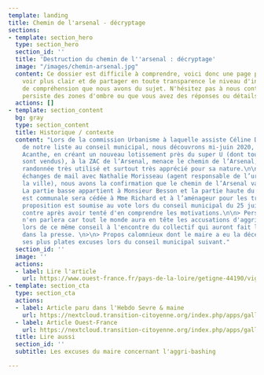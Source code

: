 ```yaml
---
template: landing
title: Chemin de l'arsenal - décryptage
sections:
- template: section_hero
  type: section_hero
  section_id: ''
  title: 'Destruction du chemin de l''arsenal : décryptage'
  image: "/images/chemin-arsenal.jpg"
  content: Ce dossier est difficile à comprendre, voici donc une page permettant d'y
    voir plus clair et de partager en toute transparence le niveau d'information et
    de compréhension que nous avons du sujet. N'hésitez pas à nous contacter s'il
    persiste des zones d'ombre ou que vous avez des réponses ou détails à apporter.
  actions: []
- template: section_content
  bg: gray
  type: section_content
  title: Historique / contexte
  content: "Lors de la commission Urbanisme à laquelle assiste Céline David, élue
    de notre liste au conseil municipal, nous découvrons mi-juin 2020, que l’aménageur
    Acanthe, en créant un nouveau lotissement près du super U (dont tous les lots
    sont vendus), à la ZAC de l’Arsenal, menace le chemin de l’Arsenal, chemin de
    randonnée très utilisé et surtout très apprécié pour sa nature.\n\nAprès quelques
    échanges de mail avec Nathalie Morisseau (agent responsable de l’urbanisme de
    la ville), nous avons la confirmation que le chemin de l’Arsenal va disparaître.
    La partie basse appartient à Monsieur Besson et la partie haute du chemin qui
    est communale sera cédée à Mme Richard et à l’aménageur pour les travaux. Cette
    proposition est soumise au vote lors du conseil municipal du 25 juin où nous votons
    contre après avoir tenté d'en comprendre les motivations.\n\n> Personne ou presque
    n'en parlera car tout le monde aura en tête les accusations d'aggri-bashing perpetrées
    lors de ce même conseil à l'encontre du collectif qui auront fait les grands titres
    dans la presse. \n>\n> Propos calomnieux dont le maire a eu la décence de présenter
    ses plus plates excuses lors du conseil municipal suivant."
  section_id: ''
  image: ''
  actions:
  - label: Lire l'article
    url: https://www.ouest-france.fr/pays-de-la-loire/getigne-44190/vignoble-de-nantes-a-getigne-l-opposition-municipale-lavee-des-accusations-d-agribashing-6972976
- template: section_cta
  type: section_cta
  actions:
  - label: Article paru dans l'Hebdo Sevre & maine
    url: https://nextcloud.transition-citoyenne.org/index.php/apps/gallery/preview.public/42051?width=2000&height=2000&c=30f500e43e4d8a74a2dc919e9df84400&requesttoken=jQYuOpqp4RmuRbqVAZqthwYMYuTKFXBs6kGag52kDr4%3D%3A%2BF5GDdPztS6bI%2BjjcqjgxXZhTb74UBQNniDxyLbvQ48%3D&token=MsGxf3kpMPwfHYW
  - label: Article Ouest-France
    url: https://nextcloud.transition-citoyenne.org/index.php/apps/gallery/preview.public/42041?width=2000&height=2000&c=4cdee105ca124238ac74d58ac0cf335f&requesttoken=ZU1emGDJdej2cUJOAwa9MGsYMc7LTVgQiu58PdXUxtE%3D%3AEBU2rymTId%2FDFxA4cDTwcht1HpT5CDxx%2Fo8Xdv6fi%2BA%3D&token=MsGxf3kpMPwfHYW
  title: Lire aussi
  section_id: ''
  subtitle: Les excuses du maire concernant l'aggri-bashing

---
```


